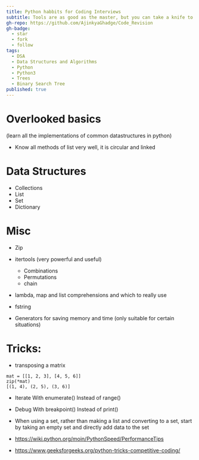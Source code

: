 ```yaml
---
title: Python habbits for Coding Interviews
subtitle: Tools are as good as the master, but you can take a knife to a sword fight!
gh-repo: https://github.com/AjinkyaGhadge/Code_Revision
gh-badge:
  - star
  - fork
  - follow
tags:
  - DSA
  - Data Structures and Algorithms
  - Python
  - Python3
  - Trees
  - Binary Search Tree
published: true
---
```


# Overlooked basics

(learn all the implementations of common datastructures in python)

* Know all methods of list very well, it is circular and linked


# Data Structures

* Collections
* List
* Set
* Dictionary



# Misc

* Zip
* itertools (very powerful and useful)
  - Combinations
  - Permutations
  - chain

* lambda, map and list comprehensions and which to really use
* fstring
* Generators for saving memory and time (only suitable for certain situations)


# Tricks:

* transposing a matrix 
```
mat = [[1, 2, 3], [4, 5, 6]]
zip(*mat)
[(1, 4), (2, 5), (3, 6)]

```

* Iterate With enumerate() Instead of range()

* Debug With breakpoint() Instead of print()

* When using a set, rather than making a list and converting to a set, start by taking an empty set and directly add data to the set

* https://wiki.python.org/moin/PythonSpeed/PerformanceTips

* https://www.geeksforgeeks.org/python-tricks-competitive-coding/

